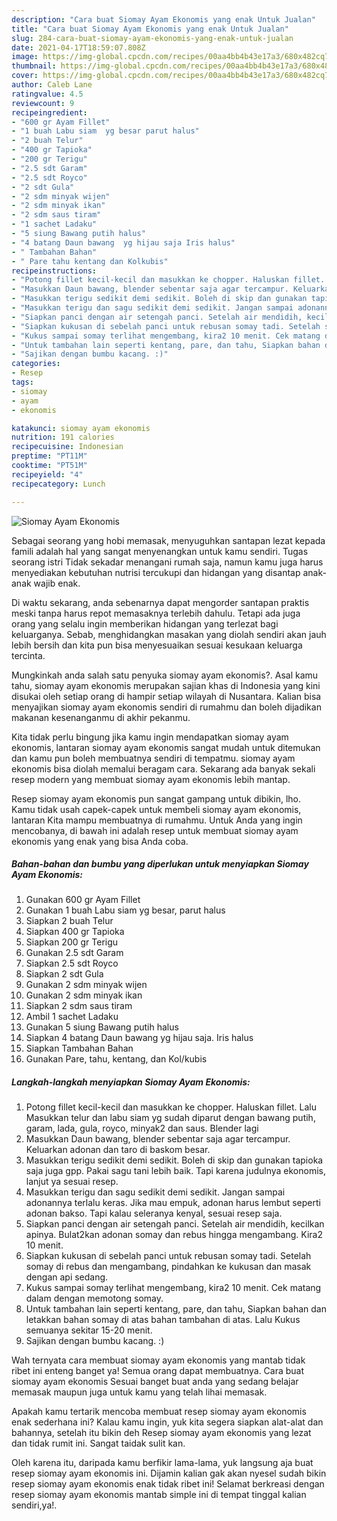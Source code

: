 ```yaml
---
description: "Cara buat Siomay Ayam Ekonomis yang enak Untuk Jualan"
title: "Cara buat Siomay Ayam Ekonomis yang enak Untuk Jualan"
slug: 284-cara-buat-siomay-ayam-ekonomis-yang-enak-untuk-jualan
date: 2021-04-17T18:59:07.808Z
image: https://img-global.cpcdn.com/recipes/00aa4bb4b43e17a3/680x482cq70/siomay-ayam-ekonomis-foto-resep-utama.jpg
thumbnail: https://img-global.cpcdn.com/recipes/00aa4bb4b43e17a3/680x482cq70/siomay-ayam-ekonomis-foto-resep-utama.jpg
cover: https://img-global.cpcdn.com/recipes/00aa4bb4b43e17a3/680x482cq70/siomay-ayam-ekonomis-foto-resep-utama.jpg
author: Caleb Lane
ratingvalue: 4.5
reviewcount: 9
recipeingredient:
- "600 gr Ayam Fillet"
- "1 buah Labu siam  yg besar parut halus"
- "2 buah Telur"
- "400 gr Tapioka"
- "200 gr Terigu"
- "2.5 sdt Garam"
- "2.5 sdt Royco"
- "2 sdt Gula"
- "2 sdm minyak wijen"
- "2 sdm minyak ikan"
- "2 sdm saus tiram"
- "1 sachet Ladaku"
- "5 siung Bawang putih halus"
- "4 batang Daun bawang  yg hijau saja Iris halus"
- " Tambahan Bahan"
- " Pare tahu kentang dan Kolkubis"
recipeinstructions:
- "Potong fillet kecil-kecil dan masukkan ke chopper. Haluskan fillet. Lalu Masukkan telur dan labu siam yg sudah diparut dengan bawang putih, garam, lada, gula, royco, minyak2 dan saus. Blender lagi"
- "Masukkan Daun bawang, blender sebentar saja agar tercampur. Keluarkan adonan dan taro di baskom besar."
- "Masukkan terigu sedikit demi sedikit. Boleh di skip dan gunakan tapioka saja juga gpp. Pakai sagu tani lebih baik. Tapi karena judulnya ekonomis, lanjut ya sesuai resep."
- "Masukkan terigu dan sagu sedikit demi sedikit. Jangan sampai adonannya terlalu keras. Jika mau empuk, adonan harus lembut seperti adonan bakso. Tapi kalau seleranya kenyal, sesuai resep saja."
- "Siapkan panci dengan air setengah panci. Setelah air mendidih, kecilkan apinya. Bulat2kan adonan somay dan rebus hingga mengambang. Kira2 10 menit."
- "Siapkan kukusan di sebelah panci untuk rebusan somay tadi. Setelah somay di rebus dan mengambang, pindahkan ke kukusan dan masak dengan api sedang."
- "Kukus sampai somay terlihat mengembang, kira2 10 menit. Cek matang dalam dengan memotong somay."
- "Untuk tambahan lain seperti kentang, pare, dan tahu, Siapkan bahan dan letakkan bahan somay di atas bahan tambahan di atas. Lalu Kukus semuanya sekitar 15-20 menit."
- "Sajikan dengan bumbu kacang. :)"
categories:
- Resep
tags:
- siomay
- ayam
- ekonomis

katakunci: siomay ayam ekonomis 
nutrition: 191 calories
recipecuisine: Indonesian
preptime: "PT11M"
cooktime: "PT51M"
recipeyield: "4"
recipecategory: Lunch

---
```



![Siomay Ayam Ekonomis](https://img-global.cpcdn.com/recipes/00aa4bb4b43e17a3/680x482cq70/siomay-ayam-ekonomis-foto-resep-utama.jpg)

Sebagai seorang yang hobi memasak, menyuguhkan santapan lezat kepada famili adalah hal yang sangat menyenangkan untuk kamu sendiri. Tugas seorang istri Tidak sekadar menangani rumah saja, namun kamu juga harus menyediakan kebutuhan nutrisi tercukupi dan hidangan yang disantap anak-anak wajib enak.

Di waktu  sekarang, anda sebenarnya dapat mengorder santapan praktis meski tanpa harus repot memasaknya terlebih dahulu. Tetapi ada juga orang yang selalu ingin memberikan hidangan yang terlezat bagi keluarganya. Sebab, menghidangkan masakan yang diolah sendiri akan jauh lebih bersih dan kita pun bisa menyesuaikan sesuai kesukaan keluarga tercinta. 



Mungkinkah anda salah satu penyuka siomay ayam ekonomis?. Asal kamu tahu, siomay ayam ekonomis merupakan sajian khas di Indonesia yang kini disukai oleh setiap orang di hampir setiap wilayah di Nusantara. Kalian bisa menyajikan siomay ayam ekonomis sendiri di rumahmu dan boleh dijadikan makanan kesenanganmu di akhir pekanmu.

Kita tidak perlu bingung jika kamu ingin mendapatkan siomay ayam ekonomis, lantaran siomay ayam ekonomis sangat mudah untuk ditemukan dan kamu pun boleh membuatnya sendiri di tempatmu. siomay ayam ekonomis bisa diolah memalui beragam cara. Sekarang ada banyak sekali resep modern yang membuat siomay ayam ekonomis lebih mantap.

Resep siomay ayam ekonomis pun sangat gampang untuk dibikin, lho. Kamu tidak usah capek-capek untuk membeli siomay ayam ekonomis, lantaran Kita mampu membuatnya di rumahmu. Untuk Anda yang ingin mencobanya, di bawah ini adalah resep untuk membuat siomay ayam ekonomis yang enak yang bisa Anda coba.

<!--inarticleads1-->

##### Bahan-bahan dan bumbu yang diperlukan untuk menyiapkan Siomay Ayam Ekonomis:

1. Gunakan 600 gr Ayam Fillet
1. Gunakan 1 buah Labu siam  yg besar, parut halus
1. Siapkan 2 buah Telur
1. Siapkan 400 gr Tapioka
1. Siapkan 200 gr Terigu
1. Gunakan 2.5 sdt Garam
1. Siapkan 2.5 sdt Royco
1. Siapkan 2 sdt Gula
1. Gunakan 2 sdm minyak wijen
1. Gunakan 2 sdm minyak ikan
1. Siapkan 2 sdm saus tiram
1. Ambil 1 sachet Ladaku
1. Gunakan 5 siung Bawang putih halus
1. Siapkan 4 batang Daun bawang  yg hijau saja. Iris halus
1. Siapkan  Tambahan Bahan
1. Gunakan  Pare, tahu, kentang, dan Kol/kubis




<!--inarticleads2-->

##### Langkah-langkah menyiapkan Siomay Ayam Ekonomis:

1. Potong fillet kecil-kecil dan masukkan ke chopper. Haluskan fillet. Lalu Masukkan telur dan labu siam yg sudah diparut dengan bawang putih, garam, lada, gula, royco, minyak2 dan saus. Blender lagi
1. Masukkan Daun bawang, blender sebentar saja agar tercampur. Keluarkan adonan dan taro di baskom besar.
1. Masukkan terigu sedikit demi sedikit. Boleh di skip dan gunakan tapioka saja juga gpp. Pakai sagu tani lebih baik. Tapi karena judulnya ekonomis, lanjut ya sesuai resep.
1. Masukkan terigu dan sagu sedikit demi sedikit. Jangan sampai adonannya terlalu keras. Jika mau empuk, adonan harus lembut seperti adonan bakso. Tapi kalau seleranya kenyal, sesuai resep saja.
1. Siapkan panci dengan air setengah panci. Setelah air mendidih, kecilkan apinya. Bulat2kan adonan somay dan rebus hingga mengambang. Kira2 10 menit.
1. Siapkan kukusan di sebelah panci untuk rebusan somay tadi. Setelah somay di rebus dan mengambang, pindahkan ke kukusan dan masak dengan api sedang.
1. Kukus sampai somay terlihat mengembang, kira2 10 menit. Cek matang dalam dengan memotong somay.
1. Untuk tambahan lain seperti kentang, pare, dan tahu, Siapkan bahan dan letakkan bahan somay di atas bahan tambahan di atas. Lalu Kukus semuanya sekitar 15-20 menit.
1. Sajikan dengan bumbu kacang. :)




Wah ternyata cara membuat siomay ayam ekonomis yang mantab tidak ribet ini enteng banget ya! Semua orang dapat membuatnya. Cara buat siomay ayam ekonomis Sesuai banget buat anda yang sedang belajar memasak maupun juga untuk kamu yang telah lihai memasak.

Apakah kamu tertarik mencoba membuat resep siomay ayam ekonomis enak sederhana ini? Kalau kamu ingin, yuk kita segera siapkan alat-alat dan bahannya, setelah itu bikin deh Resep siomay ayam ekonomis yang lezat dan tidak rumit ini. Sangat taidak sulit kan. 

Oleh karena itu, daripada kamu berfikir lama-lama, yuk langsung aja buat resep siomay ayam ekonomis ini. Dijamin kalian gak akan nyesel sudah bikin resep siomay ayam ekonomis enak tidak ribet ini! Selamat berkreasi dengan resep siomay ayam ekonomis mantab simple ini di tempat tinggal kalian sendiri,ya!.

